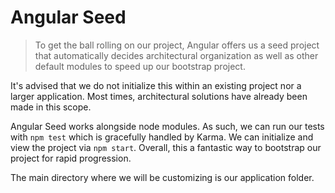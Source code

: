 Angular Seed
============
> To get the ball rolling on our project, Angular offers us a seed project that
> automatically decides architectural organization as well as other default
> modules to speed up our bootstrap project.

It's advised that we do not initialize this within an existing project nor a
larger application. Most times, architectural solutions have already been made
in this scope.

Angular Seed works alongside node modules. As such, we can run our tests with
`npm test` which is gracefully handled by Karma. We can initialize and view the
project via `npm start`. Overall, this a fantastic way to bootstrap our project
for rapid progression.

The main directory where we will be customizing is our application folder.
